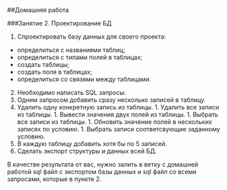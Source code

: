 ﻿
##Домашняя работа

###Занятие 2. Проектирование БД

1. Спроектировать базу данных для своего проекта:
- определиться с названиями таблиц;
- определиться с типами полей в таблицах;
- создать таблицы;
- создать поля в таблицах; 
- определиться со связями между таблицами. 
2. Необходимо написать SQL запросы: 
  1. Одним запросом добавить сразу несколько записей  в таблицу.
   2. Удалить одну конкретную запись из таблицы.
    1. Удалить все записи из таблицы.
    1. Вывести значения двух полей из таблицы.
    1. Выбрать все записи из таблицы.
    1. Обновить значение полей в нескольких записях по условию. 
    1. Выбрать записи соответсвующие заданному условию. 
3. В каждую таблицу добавить хотя бы по 5 записей.
4. Сделать экспорт структуры и данных всей БД.

В качестве результата от вас, нужно залить в ветку с домашней работой sql файл с экспортом базы данных и sql файл со всеми запросами, которые в пункте 2.
